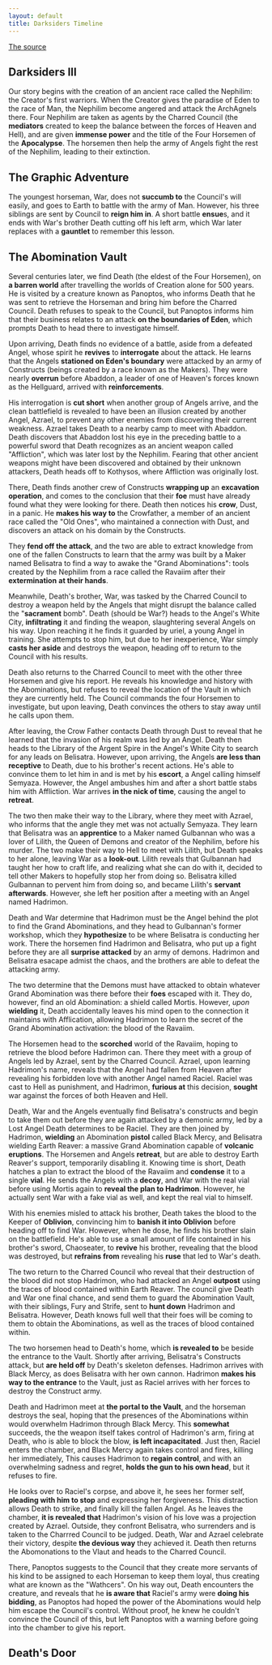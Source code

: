 ```yaml
---
layout: default
title: Darksiders Timeline
---
```


[The source](https://www.youtube.com/watch?v=0J4A5fti3FU)

## Darksiders III

Our story begins with the creation of an ancient race called the Nephilim: the Creator's first warriors. When the Creator gives the paradise of Eden to the race of Man, the Nephilim become angered and attack the ArchAgnels there. Four Nephilim are taken as agents by the Charred Council (the **mediators** created to keep the balance between the forces of Heaven and Hell), and are given **immense power** and the title of the Four Horsemen of the **Apocalypse**. The horsemen then help the army of Angels fight the rest of the Nephilim, leading to their extinction.

## The Graphic Adventure

The youngest horseman, War, does not **succumb to** the Council's will easily, and goes to Earth to battle with the army of Man. However, his three siblings are sent by Council to **reign him in**. A short battle **ensue**s, and it ends with War's brother Death cutting off his left arm, which War later replaces with a **gauntlet** to remember this lesson.

## The Abomination Vault

Several centuries later, we find Death (the eldest of the Four Horsemen), on **a barren world** after travelling the worlds of Creation alone for 500 years. He is visited by a creature known as Panoptos, who informs Death that he was sent to retrieve the Horseman and bring him before the Charred Council. Death refuses to speak to the Council, but Panoptos informs him that their business relates to an attack **on the boundaries of Eden**, which prompts Death to head there to investigate himself.

Upon arriving, Death finds no evidence of a battle, aside from a defeated Angel, whose spirit he **revives** to **interrogate** about the attack. He learns that the Angels **stationed on Eden's boundary** were attacked by an army of Constructs (beings created by a race known as the Makers). They were nearly **overrun** before Abaddon, a leader of one of Heaven's forces known as the Hellguard, arrived with **reinforcements**. 

His interrogation is **cut short** when another group of Angels arrive, and the clean battlefield is revealed to have been an illusion created by another Angel, Azrael, to prevent any other enemies from discovering their current weakness. Azrael takes Death to a nearby camp to meet with Abaddon. Death discovers that Abaddon lost his eye in the preceding battle to a powerful sword that Death recognizes as an ancient weapon called "Affliction", which was later lost by the Nephilim. Fearing that other ancient weapons might have been discovered and obtained by their unknown attackers, Death heads off to Kothysos, where Affliction was originally lost.

There, Death finds another crew of Constructs **wrapping up** an **excavation operation**, and comes to the conclusion that their **foe** must have already found what they were looking for there. Death then notices his **crow**, Dust, in a panic. He **makes his way to** the Crowfather, a member of an ancient race called the "Old Ones", who maintained a connection with Dust, and discovers an attack on his domain by the Constructs.

They **fend off the attack**, and the two are able to extract knowledge from one of the fallen Constructs to learn that the army was built by a Maker named Belisatra to find a way to awake the "Grand Abominations": tools created by the Nephilim from a race called the Ravaiim after their **extermination** **at their hands**.

Meanwhile, Death's brother, War, was tasked by the Charred Council to destroy a weapon held by the Angels that might disrupt the balance called the "**sacrament** bomb". Death (should be War?) heads to the Angel's White City, **infiltrating** it and finding the weapon, slaughtering several Angels on his way. Upon reaching it he finds it guarded by uriel, a young Angel in training. She attempts to stop him, but due to her inexperience, War simply **casts her aside** and destroys the weapon, heading off to return to the Council with his results.

Death also returns to the Charred Council to meet with the other three Horsemen and give his report. He reveals his knowledge and history with the Abominations, but refuses to reveal the location of the Vault in which they are currently held. The Council commands the four Horsemen to investigate, but upon leaving, Death convinces the others to stay away until he calls upon them.

After leaving, the Crow Father contacts Death through Dust to reveal that he learned that the invasion of his realm was led by an Angel. Death then heads to the Library of the Argent Spire in the Angel's White City to search for any leads on Belisatra. However, upon arriving, the Angels **are less than receptive** to Death, due to his brother's recent actions. He's able to convince them to let him in and is met by his **escort**, a Angel calling himself Semyaza. However, the Angel ambushes him and after a short battle stabs him with Affliction. War arrives **in the nick of time**, causing the angel to **retreat**.

The two then make their way to the Library, where they meet with Azrael, who informs that the angle they met was not actually Semyaza. They learn that Belisatra was an **apprentice** to a Maker named Gulbannan who was a lover of Lilith, the Queen of Demons and creator of the Nephilim, before his murder. The two make their way to Hell to meet with Lilith, but Death speaks to her alone, leaving War as a **look-out**. Lilith reveals that Gulbannan had taught her how to craft life, and realizing what she can do with it, decided to tell other Makers to hopefully stop her from doing so. Belisatra killed Gulbannan to pervent him from doing so, and became Lilith's **servant** **afterwards**. However, she left her position after a meeting with an Angel named Hadrimon.

Death and War determine that Hadrimon must be the Angel behind the plot to find the Grand Abominations, and they head to Gulbannan's former workshop, which they **hypothesize** to be where Belisatra is conducting her work. There the horsemen find Hadrimon and Belisatra, who put up a fight before they are all **surprise attacked** by an army of demons. Hadrimon and Belisatra esacape admist the chaos, and the brothers are able to defeat the attacking army.

The two determine that the Demons must have attacked to obtain whatever Grand Abomination was there before their **foes** escaped with it. They do, however, find an old Abomination: a shield called Mortis. However, *upon* **wielding** it, Death accidentally leaves his mind open to the connection it maintains with Afflication, allowing Hadrimon to learn the secret of the Grand Abomination activation: the blood of the Ravaiim.

The Horsemen head to the **scorched** world of the Ravaiim, hoping to retrieve the blood before Hadrimon can. There they meet with a group of Angels led by Azrael, sent by the Charred Council. Azrael, upon learning Hadrimon's name, reveals that the Angel had fallen from Heaven after revealing his forbidden love with another Angel named Raciel. Raciel was cast to Hell as punishment, and Hadrimon, **furious at** this decision, **sought** war against the forces of both Heaven and Hell.  

Death, War and the Angels eventually find Belisatra's constructs and begin to take them out before they are again attacked by a demonic army, led by a Lost Angel Death determines to be Raciel. They are then joined by Hadrimon, **wielding** an Abomination **pistol** called Black Mercy, and Belisatra wielding Earth Reaver: a massive Grand Abomination capable of **volcanic eruptions**. The Horsemen and Angels **retreat**, but are able to destroy Earth Reaver's support, temporarily disabling it. Knowing time is short, Death hatches a plan to extract the blood of the Ravaiim and **condense** it to a single **vial**. He sends the Angels with a **decoy**, and War with the real vial before using Mortis again to **reveal the plan to Hadrimon**. However, he actually sent War with a fake vial as well, and kept the real vial to himself.

With his enemies misled to attack his brother, Death takes the blood to the Keeper of **Oblivion**, convincing him to **banish it into Oblivion** before heading off to find War. However, when he dose, he finds his brother slain on the battlefield. He's able to use a small amount of life contained in his brother's sword, Chaoseater, to **revive** his brother, revealing that the blood was destroyed, but **refrains from** revealing his **ruse** that led to War's death.

The two return to the Charred Council who reveal that their destruction of the blood did not stop Hadrimon, who had attacked an Angel **outpost** using the traces of blood contained within Earth Reaver. The council give Death and War one final chance, and send them to guard the Abomination Vault, with their siblings, Fury and Strife, sent to **hunt down** Hadrimon and Belisatra. However, Death knows full well that their foes will be coming to them to obtain the Abominations, as well as the traces of blood contained within.

The two horsemen head to Death's home, which **is revealed to** be beside the entrance to the Vault. Shortly after arriving, Belisatra's Constructs attack, but **are held off** by Death's skeleton defenses. Hadrimon arrives with Black Mercy, as does Belisatra with her own cannon. Hadrimon **makes his way to the entrance** to the Vault, just as Raciel arrives with her forces to destroy the Construct army.

Death and Hadrimon meet at **the portal to the Vault**, and the horseman destroys the seal, hoping that the presences of the Abominations within would overwhelm Hadrimon through Black Mercy. This **somewhat** succeeds, the the weapon itself takes control of Hadrimon's arm, firing at Death, who is able to block the blow, **is left incapacitated**. Just then, Raciel enters the chamber, and Black Mercy again takes control and fires, killing her immediately, This causes Hadrimon to **regain control**, and with an overwhelming sadness and regret, **holds the gun to his own head**, but it refuses to fire.

He looks over to Raciel's corpse, and above it, he sees her former self, **pleading with him to stop** and expressing her forgiveness. This distraction allows Death to strike, and finally kill the fallen Angel. As he leaves the chamber, **it is revealed that** Hadrimon's vision of his love was a projection created by Azrael. Outside, they confront Belisatra, who surrenders and is taken to the Charrred Council to be judged. Death, War and Azrael celebrate their victory, despite **the devious way** they achieved it. Death then returns the Abomonations to the Vlaut and heads to the Charred Council.

There, Panoptos suggests to the Council that they create more servants of his kind to be assigned to each Horseman to keep them loyal, thus creating what are known as the "Wathcers". On his way out, Death encounters the creature, and reveals that he **is aware that** Raciel's army were **doing his bidding**, as Panoptos had hoped the power of the Abominations would help him escape the Council's control. Without proof, he knew he couldn't convince the Council of this, but left Panoptos with a warning before going into the chamber to give his report.

## Death's Door





